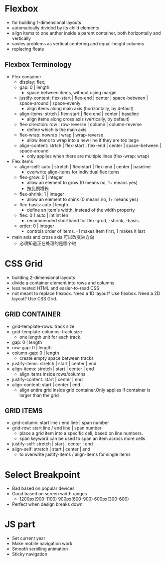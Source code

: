 # Flexbox

- for building 1-dimensional layouts
- automatically divided by its child elements
- align items to one anther inside a parent container, both horizontally and vertically
- sovles problems as vertical centering and equal-height columns
- replacing floats

## Flexbox Terminology

- Flex container
  - display: flex;
  - gap: 0 | length
    - space between items, without using margin
  - justify-content: flex-start | flex-end | center | space-between | space-around | space-evenly
    - align items along main axis (horizontally, by default)
  - align-items: strtch | flex-start | flex-end | center | baseline
    - align items along cross axis (vertically, by default)
  - flex-direction: row | row-reverse | column | column-reverse
    - define which is the main axis
  - flex-wrap: nowrap | wrap | wrap-reverse
    - allow items to wrap into a new line if they are too large
  - align-content: strtch | flex-start | flex-end | center | space-between | space-around
    - only applies when there are multiple lines (flex-wrap: wrap)
- Flex items
  - align-self: auto | stretch | flex-start | flex-end | center | baseline
    - overwrite align-items for individual flex items
  - flex-grow: 0 | integer
    - allow an element to grow (0 means no, 1+ means yes)
    - 按比例增长
  - flex-shrink: 1 | integer
    - allow an element to shink (0 means no, 1+ means yes)
  - flex-basis: auto | length
    - define an item's width, instead of the width property
  - flex: 0 1 auto | int int len
    - recommended shorthand for flex-grod, -shrink, -basis.
  - order: 0 | integer
    - controls order of items. -1 makes item first, 1 makes it last
- main axis and cross axis 可以改变轴方向
  - 必须知道正在处理的是哪个轴

# CSS Grid

- building 2-dimensional layouts
- divide a container element into rows and columns
- less nested HTML and easier-to-read CSS
- not meant to replace flexbox. Need a 1D layout? Use flexbox. Need a 2D layout? Use CSS Grid.

## GRID CONTAINER

- grid-template-rows: track size
- grid-template-columns: track size
  - one length unit for each track.
- gap: 0 | length
- row-gap: 0 | length
- column-gap: 0 | length
  - create empty space between tracks
- justify-items: stretch | start | center | end
- align-items: stretch | start | center | end
  - align items inside rows/columns
- justify-content: start | center | end
- align-content: start | center | end
  - align entire grid inside grid container.Only applies if container is larger than the grid

## GRID ITEMS

- grid-column: start line / end line | span number
- grid-row: start line / end line | span number
  - place a grid item into a specific cell, based on line numbers.
  - span keyword can be used to span an item across more cells
- justify-self: stretch | start | center | end
- align-self: stretch | start | center | end
  - to overwrite justify-items / align-items for single items

# Select Breakpoint

- Bad based on popular devices
- Good based on screen width ranges
  - 1200px(900-1100) 900px(600-900) 600px(300-600)
- Perfect when design breaks down

# JS part

- Set current year
- Make mobile navigation work
- Smooth scrolling animation
- Sticky navigation
